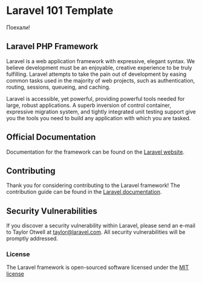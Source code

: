 # Laravel 101 Template

Поехали!

## Laravel PHP Framework

Laravel is a web application framework with expressive, elegant syntax.
We believe development must be an enjoyable, creative experience to be truly fulfilling.
Laravel attempts to take the pain out of development by easing common tasks used in the majority of web projects,
such as authentication, routing, sessions, queueing, and caching.

Laravel is accessible, yet powerful, providing powerful tools needed for large, robust applications.
A superb inversion of control container, expressive migration system, and tightly integrated unit testing support
give you the tools you need to build any application with which you are tasked.

## Official Documentation

Documentation for the framework can be found on the [Laravel website](http://laravel.com/docs).

## Contributing

Thank you for considering contributing to the Laravel framework!
The contribution guide can be found in the [Laravel documentation](http://laravel.com/docs/contributions).

## Security Vulnerabilities

If you discover a security vulnerability within Laravel,
please send an e-mail to Taylor Otwell at taylor@laravel.com.
All security vulnerabilities will be promptly addressed.

### License

The Laravel framework is open-sourced software licensed under the [MIT license](http://opensource.org/licenses/MIT)
